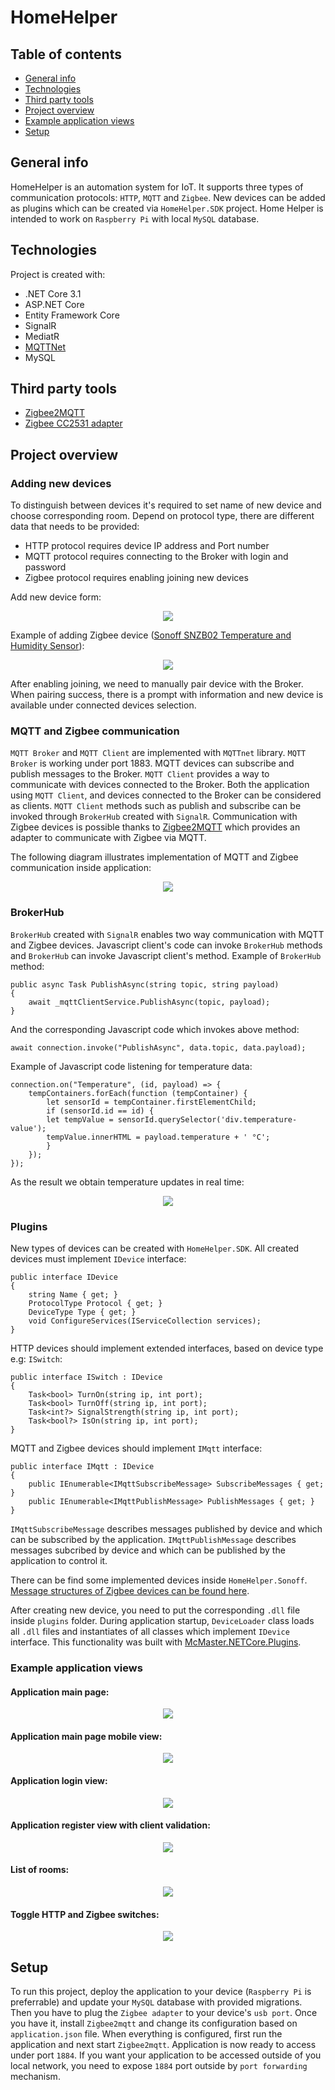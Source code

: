 # HomeHelper
## Table of contents
* [General info](#general-info)
* [Technologies](#technologies)
* [Third party tools](#third-party-tools)
* [Project overview](#project-overview)
* [Example application views](#example-application-views)
* [Setup](#setup)

## General info
HomeHelper is an automation system for IoT. It supports three types of communication protocols: `HTTP`, `MQTT` and `Zigbee`. New devices can be added as plugins which can be created via `HomeHelper.SDK` project. Home Helper is intended to work on `Raspberry Pi` with local `MySQL` database.
	
## Technologies
Project is created with:
* .NET Core 3.1
* ASP.NET Core
* Entity Framework Core
* SignalR
* MediatR
* [MQTTNet](https://github.com/chkr1011/MQTTnet)
* MySQL

## Third party tools
* [Zigbee2MQTT](https://www.zigbee2mqtt.io/)
* [Zigbee CC2531 adapter](https://pl.aliexpress.com/af/cc2531.html?d=y&origin=n&SearchText=cc2531&catId=0&initiative_id=SB_20191108075039)

## Project overview

### Adding new devices
To distinguish between devices it's required to set name of new device and choose corresponding room. Depend on protocol type, there are different data that needs to be provided:
* HTTP protocol requires device IP address and Port number
* MQTT protocol requires connecting to the Broker with login and password
* Zigbee protocol requires enabling joining new devices

Add new device form:
<p align="center"> 
<img src="https://user-images.githubusercontent.com/37352041/109693377-df2df880-7b89-11eb-831d-62e2bfc05929.gif">
</p>

Example of adding Zigbee device ([Sonoff SNZB02 Temperature and Humidity Sensor](https://sonoff.tech/product/smart-home-security/snzb-02)):
<p align="center"> 
<img src="https://user-images.githubusercontent.com/37352041/109690251-72652f00-7b86-11eb-864d-ce0291f7cafa.gif">
</p>
After enabling joining, we need to manually pair device with the Broker. When pairing success, there is a prompt with information and new device is available under connected devices selection.

### MQTT and Zigbee communication
`MQTT Broker` and `MQTT Client` are implemented with `MQTTnet` library. `MQTT Broker` is working under port 1883. MQTT devices can subscribe and publish messages to the Broker. `MQTT Client` provides a way to communicate with devices connected to the Broker. Both the application using `MQTT Client`, and devices connected to the Broker can be considered as clients. `MQTT Client` methods such as publish and subscribe can be invoked through `BrokerHub` created with `SignalR`. Communication with Zigbee devices is possible thanks to [Zigbee2MQTT](https://www.zigbee2mqtt.io/) which provides an adapter to communicate with Zigbee via MQTT.   

The following diagram illustrates implementation of MQTT and Zigbee communication inside application:  


<p align="center"> 
<img src="https://user-images.githubusercontent.com/37352041/109624277-5047be80-7b3e-11eb-9156-49a4998b5b99.png">
</p>

### BrokerHub
`BrokerHub` created with `SignalR` enables two way communication with MQTT and Zigbee devices. Javascript client's code can invoke `BrokerHub` methods and `BrokerHub` can invoke Javascript client's method. Example of `BrokerHub` method:
```
public async Task PublishAsync(string topic, string payload)
{
    await _mqttClientService.PublishAsync(topic, payload);
}
```
And the corresponding Javascript code which invokes above method:
```
await connection.invoke("PublishAsync", data.topic, data.payload);
```
Example of Javascript code listening for temperature data:
```
connection.on("Temperature", (id, payload) => {
	tempContainers.forEach(function (tempContainer) {
	    let sensorId = tempContainer.firstElementChild;
	    if (sensorId.id == id) {
		let tempValue = sensorId.querySelector('div.temperature-value');
		tempValue.innerHTML = payload.temperature + ' °C';
	    }
	});
});
```
As the result we obtain temperature updates in real time:
<p align="center"> 
<img src="https://user-images.githubusercontent.com/37352041/109682298-94f34a00-7b7e-11eb-8074-a69da059e661.gif">
</p>

### Plugins
New types of devices can be created with `HomeHelper.SDK`. All created devices must implement `IDevice` interface:
```
public interface IDevice
{
	string Name { get; }
	ProtocolType Protocol { get; }
	DeviceType Type { get; }
	void ConfigureServices(IServiceCollection services);
}
```
HTTP devices should implement extended interfaces, based on device type e.g: `ISwitch`:
```
public interface ISwitch : IDevice
{
	Task<bool> TurnOn(string ip, int port);
	Task<bool> TurnOff(string ip, int port);
	Task<int?> SignalStrength(string ip, int port);
	Task<bool?> IsOn(string ip, int port);
}
```
MQTT and Zigbee devices should implement `IMqtt` interface:
```
public interface IMqtt : IDevice
{
	public IEnumerable<IMqttSubscribeMessage> SubscribeMessages { get; }
	public IEnumerable<IMqttPublishMessage> PublishMessages { get; }
}
```
`IMqttSubscribeMessage` describes messages published by device and which can be subscribed by the application. `IMqttPublishMessage` describes messages subcribed by device and which can be published by the application to control it.

There can be find some implemented devices inside `HomeHelper.Sonoff`. [Message structures of Zigbee devices can be found here](https://www.zigbee2mqtt.io/information/supported_devices.html).

After creating new device, you need to put the corresponding `.dll` file inside `plugins` folder. During application startup, `DeviceLoader` class loads all `.dll` files and instantiates of all classes which implement `IDevice` interface. This functionality was built with [McMaster.NETCore.Plugins](https://github.com/natemcmaster/DotNetCorePlugins).

### Example application views

#### Application main page:
<p align="center"> 
<img src="https://user-images.githubusercontent.com/37352041/109705887-93cf1680-7b98-11eb-80b9-044bf4e12c95.JPG">
</p>

#### Application main page mobile view:
<p align="center"> 
<img src="https://user-images.githubusercontent.com/37352041/109705892-9467ad00-7b98-11eb-9e4e-a2353a41d2af.JPG">
</p>

#### Application login view:
<p align="center"> 
<img src="https://user-images.githubusercontent.com/37352041/109705893-95004380-7b98-11eb-900e-143394c6051d.JPG">
</p>

#### Application register view with client validation:
<p align="center"> 
<img src="https://user-images.githubusercontent.com/37352041/109705894-95004380-7b98-11eb-8e53-7440ba78b231.JPG">
</p>

#### List of rooms:
<p align="center"> 
<img src="https://user-images.githubusercontent.com/37352041/109708138-4e601880-7b9b-11eb-939e-e8b12aa0d2e2.JPG">
</p>

#### Toggle HTTP and Zigbee switches:
<p align="center"> 
<img src="https://user-images.githubusercontent.com/37352041/109708106-443e1a00-7b9b-11eb-8ffd-f1da15c9bf2e.gif">
</p>

## Setup
To run this project, deploy the application to your device (`Raspberry Pi` is preferrable) and update your `MySQL` database with provided migrations. Then you have to plug the `Zigbee adapter` to your device's `usb port`. Once you have it, install `Zigbee2mqtt` and change its configuration based on `application.json` file. When everything is configured, first run the application and next start `Zigbee2mqtt`. Application is now ready to access under port `1884`. If you want your application to be accessed outside of you local network, you need to expose `1884` port outside by `port forwarding` mechanism.
